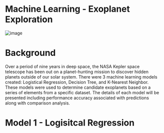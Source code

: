# Machine Learning - Exoplanet Exploration
![image](https://user-images.githubusercontent.com/59347919/86622791-7eb0d200-bf8e-11ea-8114-e7e0119daee1.png)
# Background
Over a period of nine years in deep space, the NASA Kepler space telescope has been out on a planet-hunting mission to discover hidden planets outside of our solar system. There were 3 machine learning models created: Logistical Regression, Decision Tree, and K-Nearest Neighbor. These models were used to determine candidate exoplanets based on a series of elements from a specific dataset. The details of each model will be presented including performance accuracy associated with predictions along with comparison analysis. 
# Model 1 - Logisitcal Regression
